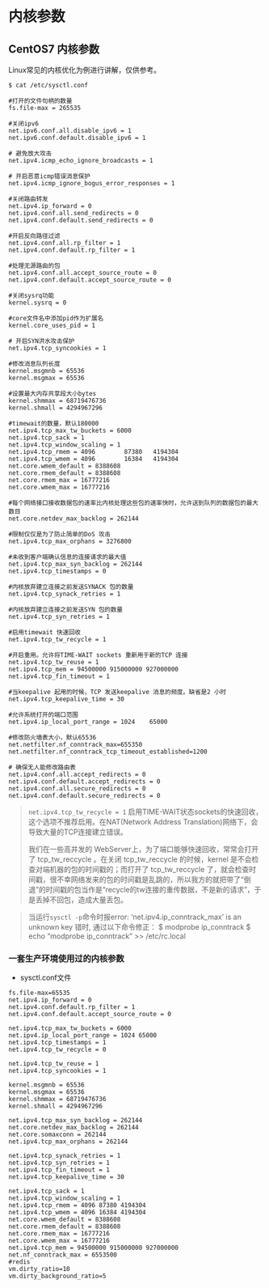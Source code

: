 # 内核参数

## CentOS7 内核参数

Linux常见的内核优化为例进行讲解，仅供参考。

```
$ cat /etc/sysctl.conf

#打开的文件句柄的数量
fs.file-max = 265535

#关闭ipv6
net.ipv6.conf.all.disable_ipv6 = 1
net.ipv6.conf.default.disable_ipv6 = 1

# 避免放大攻击
net.ipv4.icmp_echo_ignore_broadcasts = 1

# 开启恶意icmp错误消息保护
net.ipv4.icmp_ignore_bogus_error_responses = 1

#关闭路由转发
net.ipv4.ip_forward = 0
net.ipv4.conf.all.send_redirects = 0
net.ipv4.conf.default.send_redirects = 0

#开启反向路径过滤
net.ipv4.conf.all.rp_filter = 1
net.ipv4.conf.default.rp_filter = 1

#处理无源路由的包
net.ipv4.conf.all.accept_source_route = 0
net.ipv4.conf.default.accept_source_route = 0

#关闭sysrq功能
kernel.sysrq = 0

#core文件名中添加pid作为扩展名
kernel.core_uses_pid = 1

# 开启SYN洪水攻击保护
net.ipv4.tcp_syncookies = 1

#修改消息队列长度
kernel.msgmnb = 65536
kernel.msgmax = 65536

#设置最大内存共享段大小bytes
kernel.shmmax = 68719476736
kernel.shmall = 4294967296

#timewait的数量，默认180000
net.ipv4.tcp_max_tw_buckets = 6000
net.ipv4.tcp_sack = 1
net.ipv4.tcp_window_scaling = 1
net.ipv4.tcp_rmem = 4096        87380   4194304
net.ipv4.tcp_wmem = 4096        16384   4194304
net.core.wmem_default = 8388608
net.core.rmem_default = 8388608
net.core.rmem_max = 16777216
net.core.wmem_max = 16777216

#每个网络接口接收数据包的速率比内核处理这些包的速率快时，允许送到队列的数据包的最大数目
net.core.netdev_max_backlog = 262144

#限制仅仅是为了防止简单的DoS 攻击
net.ipv4.tcp_max_orphans = 3276800

#未收到客户端确认信息的连接请求的最大值
net.ipv4.tcp_max_syn_backlog = 262144
net.ipv4.tcp_timestamps = 0

#内核放弃建立连接之前发送SYNACK 包的数量
net.ipv4.tcp_synack_retries = 1

#内核放弃建立连接之前发送SYN 包的数量
net.ipv4.tcp_syn_retries = 1

#启用timewait 快速回收
net.ipv4.tcp_tw_recycle = 1

#开启重用。允许将TIME-WAIT sockets 重新用于新的TCP 连接
net.ipv4.tcp_tw_reuse = 1
net.ipv4.tcp_mem = 94500000 915000000 927000000
net.ipv4.tcp_fin_timeout = 1

#当keepalive 起用的时候，TCP 发送keepalive 消息的频度。缺省是2 小时
net.ipv4.tcp_keepalive_time = 30

#允许系统打开的端口范围
net.ipv4.ip_local_port_range = 1024    65000

#修改防火墙表大小，默认65536
net.netfilter.nf_conntrack_max=655350
net.netfilter.nf_conntrack_tcp_timeout_established=1200

# 确保无人能修改路由表
net.ipv4.conf.all.accept_redirects = 0
net.ipv4.conf.default.accept_redirects = 0
net.ipv4.conf.all.secure_redirects = 0
net.ipv4.conf.default.secure_redirects = 0
```



> `net.ipv4.tcp_tw_recycle = 1` 启用TIME-WAIT状态sockets的快速回收，这个选项不推荐启用。在NAT(Network Address Translation)网络下，会导致大量的TCP连接建立错误。
>
> 我们在一些高并发的 WebServer上，为了端口能够快速回收，常常会打开了 tcp_tw_reccycle 。在关闭 tcp_tw_reccycle 的时候，kernel 是不会检查对端机器的包的时间戳的；而打开了 tcp_tw_reccycle 了，就会检查时间戳，很不幸网络发来的包的时间戳是乱跳的，所以我方的就把带了“倒退”的时间戳的包当作是“recycle的tw连接的重传数据，不是新的请求”，于是丢掉不回包，造成大量丢包。

> 当运行`sysctl -p`命令时报error: ‘net.ipv4.ip_conntrack_max’ is an unknown key 错时,
> 通过以下命令修正：
> $ modprobe ip_conntrack
> $ echo “modprobe ip_conntrack” >> /etc/rc.local

### 一套生产环境使用过的内核参数

- sysctl.conf文件

```
fs.file-max=65535
net.ipv4.ip_forward = 0
net.ipv4.conf.default.rp_filter = 1
net.ipv4.conf.default.accept_source_route = 0

net.ipv4.tcp_max_tw_buckets = 6000
net.ipv4.ip_local_port_range = 1024 65000
net.ipv4.tcp_timestamps = 1
net.ipv4.tcp_tw_recycle = 0

net.ipv4.tcp_tw_reuse = 1
net.ipv4.tcp_syncookies = 1

kernel.msgmnb = 65536
kernel.msgmax = 65536
kernel.shmmax = 68719476736
kernel.shmall = 4294967296

net.ipv4.tcp_max_syn_backlog = 262144
net.core.netdev_max_backlog = 262144
net.core.somaxconn = 262144
net.ipv4.tcp_max_orphans = 262144

net.ipv4.tcp_synack_retries = 1
net.ipv4.tcp_syn_retries = 1
net.ipv4.tcp_fin_timeout = 1
net.ipv4.tcp_keepalive_time = 30

net.ipv4.tcp_sack = 1
net.ipv4.tcp_window_scaling = 1
net.ipv4.tcp_rmem = 4096 87380 4194304
net.ipv4.tcp_wmem = 4096 16384 4194304
net.core.wmem_default = 8388608
net.core.rmem_default = 8388608
net.core.rmem_max = 16777216
net.core.wmem_max = 16777216
net.ipv4.tcp_mem = 94500000 915000000 927000000
net.nf_conntrack_max = 6553500
#redis
vm.dirty_ratio=10
vm.dirty_background_ratio=5
```